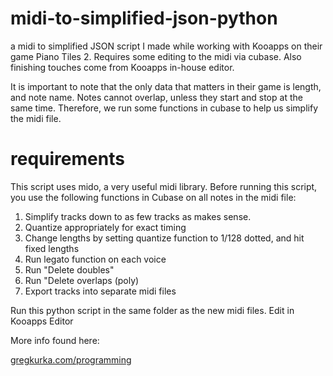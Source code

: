 # midi-to-simplified-json-python
a midi to simplified JSON script I made while working with Kooapps on their game Piano Tiles 2. Requires some editing to the midi via cubase. Also finishing touches come from Kooapps in-house editor.

It is important to note that the only data that matters in their game is length, and note name. Notes cannot overlap, unless they start and stop at the same time. Therefore, we run some functions in cubase to help us simplify the midi file.

# requirements
This script uses mido, a very useful midi library.
Before running this script, you use the following functions in Cubase on all notes in the midi file:

1. Simplify tracks down to as few tracks as makes sense.
2.  Quantize appropriately for exact timing
3. Change lengths by setting quantize function to 1/128 dotted, and hit fixed lengths
4. Run legato function on each voice
5. Run "Delete doubles"
6. Run "Delete overlaps (poly)
7. Export tracks into separate midi files

Run this python script in the same folder as the new midi files.
Edit in Kooapps Editor

More info found here:

[gregkurka.com/programming](https://gregkurka.com/programming/)
